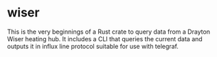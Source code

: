 # wiser

This is the very beginnings of a Rust crate to query data from a Drayton Wiser
heating hub. It includes a CLI that queries the current data and outputs it
in influx line protocol suitable for use with telegraf.
